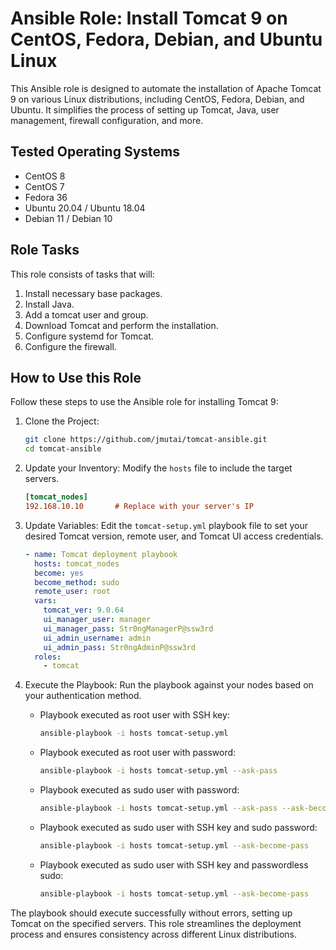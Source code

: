 # Ansible Role: Install Tomcat 9 on CentOS, Fedora, Debian, and Ubuntu Linux

This Ansible role is designed to automate the installation of Apache Tomcat 9 on various Linux distributions, including CentOS, Fedora, Debian, and Ubuntu. It simplifies the process of setting up Tomcat, Java, user management, firewall configuration, and more.

## Tested Operating Systems

- CentOS 8
- CentOS 7
- Fedora 36
- Ubuntu 20.04 / Ubuntu 18.04
- Debian 11 / Debian 10

## Role Tasks

This role consists of tasks that will:

1. Install necessary base packages.
2. Install Java.
3. Add a tomcat user and group.
4. Download Tomcat and perform the installation.
5. Configure systemd for Tomcat.
6. Configure the firewall.

## How to Use this Role

Follow these steps to use the Ansible role for installing Tomcat 9:

1. Clone the Project:
   ```bash
   git clone https://github.com/jmutai/tomcat-ansible.git
   cd tomcat-ansible
   ```

2. Update your Inventory:
   Modify the `hosts` file to include the target servers.
   ```ini
   [tomcat_nodes]
   192.168.10.10       # Replace with your server's IP
   ```

3. Update Variables:
   Edit the `tomcat-setup.yml` playbook file to set your desired Tomcat version, remote user, and Tomcat UI access credentials.
   ```yaml
   - name: Tomcat deployment playbook
     hosts: tomcat_nodes
     become: yes
     become_method: sudo
     remote_user: root
     vars:
       tomcat_ver: 9.0.64
       ui_manager_user: manager
       ui_manager_pass: Str0ngManagerP@ssw3rd
       ui_admin_username: admin
       ui_admin_pass: Str0ngAdminP@ssw3rd
     roles:
       - tomcat
   ```

4. Execute the Playbook:
   Run the playbook against your nodes based on your authentication method.

   - Playbook executed as root user with SSH key:
     ```bash
     ansible-playbook -i hosts tomcat-setup.yml
     ```

   - Playbook executed as root user with password:
     ```bash
     ansible-playbook -i hosts tomcat-setup.yml --ask-pass
     ```

   - Playbook executed as sudo user with password:
     ```bash
     ansible-playbook -i hosts tomcat-setup.yml --ask-pass --ask-become-pass
     ```

   - Playbook executed as sudo user with SSH key and sudo password:
     ```bash
     ansible-playbook -i hosts tomcat-setup.yml --ask-become-pass
     ```

   - Playbook executed as sudo user with SSH key and passwordless sudo:
     ```bash
     ansible-playbook -i hosts tomcat-setup.yml --ask-become-pass
     ```

The playbook should execute successfully without errors, setting up Tomcat on the specified servers. This role streamlines the deployment process and ensures consistency across different Linux distributions.
